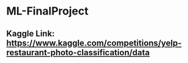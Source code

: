 # ML-FinalProject

## Kaggle Link: https://www.kaggle.com/competitions/yelp-restaurant-photo-classification/data
